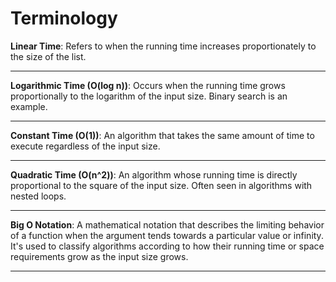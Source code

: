 # Terminology

**Linear Time**: Refers to when the running time increases proportionately to the size of the list.

---

**Logarithmic Time (O(log n))**: Occurs when the running time grows proportionally to the logarithm of the input size. Binary search is an example.

---

**Constant Time (O(1))**: An algorithm that takes the same amount of time to execute regardless of the input size.

---

**Quadratic Time (O(n^2))**: An algorithm whose running time is directly proportional to the square of the input size. Often seen in algorithms with nested loops.

---

**Big O Notation**: A mathematical notation that describes the limiting behavior of a function when the argument tends towards a particular value or infinity. It's used to classify algorithms according to how their running time or space requirements grow as the input size grows.

---

